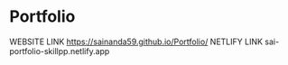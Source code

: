 # Portfolio

WEBSITE LINK https://sainanda59.github.io/Portfolio/
NETLIFY LINK sai-portfolio-skillpp.netlify.app
